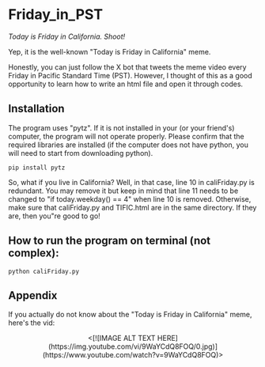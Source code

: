 # Friday_in_PST
*Today is Friday in California. Shoot!*

Yep, it is the well-known "Today is Friday in California" meme.

Honestly, you can just follow the X bot that tweets the meme video every Friday in Pacific Standard Time (PST). However, I thought of this as a good opportunity to learn how to write an html file and open it through codes.

## Installation
The program uses "pytz". If it is not installed in your (or your friend's) computer, the program will not operate properly. Please confirm that the required libraries are installed (if the computer does not have python, you will need to start from downloading python).
```
pip install pytz
```

So, what if you live in California? Well, in that case, line 10 in caliFriday.py is redundant. You may remove it but keep in mind that line 11 needs to be changed to "if today.weekday() == 4" when line 10 is removed. Otherwise, make sure that caliFriday.py and TIFIC.html are in the same directory. If they are, then you"re good to go!

## How to run the program on terminal (not complex):
```
python caliFriday.py
```

## Appendix
If you actually do not know about the "Today is Friday in California" meme, here's the vid:

<p align="center">
  <[![IMAGE ALT TEXT HERE](https://img.youtube.com/vi/9WaYCdQ8FOQ/0.jpg)](https://www.youtube.com/watch?v=9WaYCdQ8FOQ)>
</p>
